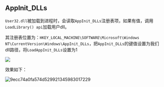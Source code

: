 ## AppInit_DLLs

`User32.dll`被加载到进程时，会读取`AppInit_DLLs`注册表项，如果有值，调用`LoadLibrary() api`加载用户dll。

其注册表位置为：`HKEY_LOCAL_MACHINE\SOFTWARE\Microsoft\Windows NT\CurrentVersion\Windows\AppInit_DLLs`，把`AppInit_DLLs`的键值设置为我们dll路径，将`LoadAppInit_DLLs`设置为1

![](images/security_wiki/15906334941131.png)


效果如下：

![9ecc74a0fa574d529921345983017229](images/security_wiki/9ecc74a0fa574d529921345983017229.gif)


